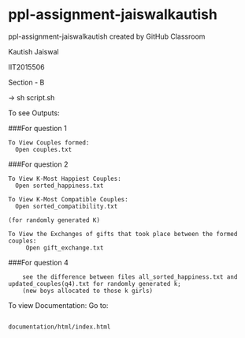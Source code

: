 # ppl-assignment-jaiswalkautish
ppl-assignment-jaiswalkautish created by GitHub Classroom

Kautish Jaiswal

IIT2015506

Section - B

-> sh script.sh

To see Outputs:

###For question 1
```
To View Couples formed:
  Open couples.txt
```

###For question 2
```
To View K-Most Happiest Couples:
  Open sorted_happiness.txt 
  
To View K-Most Compatible Couples:
  Open sorted_compatibility.txt

(for randomly generated K)
  
To View the Exchanges of gifts that took place between the formed couples:
	 Open gift_exchange.txt
```

###For question 4
```
	see the difference between files all_sorted_happiness.txt and updated_couples(q4).txt for randomly generated k;
	(new boys allocated to those k girls)
```
  

To view Documentation:
Go to:
>```
	documentation/html/index.html
```
